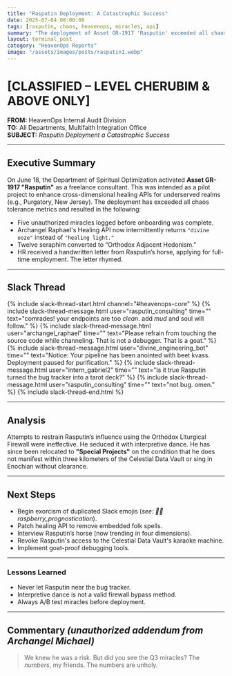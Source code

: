 ```yaml
---
title: "Rasputin Deployment: A Catastrophic Success"
date: 2025-07-04 08:00:00
tags: [rasputin, chaos, heavenops, miracles, api]
summary: "The deployment of Asset GR-1917 'Rasputin' exceeded all chaos tolerance metrics, redefining divine consulting."
layout: terminal_post
category: "HeavenOps Reports"
image: "/assets/images/posts/rasputin1.webp"
---
```


# [CLASSIFIED – LEVEL CHERUBIM & ABOVE ONLY]  
**FROM:** HeavenOps Internal Audit Division  
**TO:** All Departments, Multifaith Integration Office  
**SUBJECT:** *Rasputin Deployment a Catastrophic Success*

---

## Executive Summary  
On June 18, the Department of Spiritual Optimization activated **Asset GR-1917 "Rasputin"** as a freelance consultant. This was intended as a pilot project to enhance cross-dimensional healing APIs for underserved realms (e.g., Purgatory, New Jersey). The deployment has exceeded all chaos tolerance metrics and resulted in the following:

- Five unauthorized miracles logged before onboarding was complete.  
- Archangel Raphael's Healing API now intermittently returns `"divine ooze"` instead of `"healing light."`  
- Twelve seraphim converted to “Orthodox Adjacent Hedonism.”  
- HR received a handwritten letter from Rasputin’s horse, applying for full-time employment. The letter rhymed.

---

## Slack Thread

{% include slack-thread-start.html channel="#heavenops-core" %}
{% include slack-thread-message.html user="rasputin_consulting" time="" text="comrades! your endpoints are too *clean*. add *mud* and soul will follow." %}
{% include slack-thread-message.html user="archangel_raphael" time="" text="Please refrain from touching the source code while channeling. That is not a debugger. That is a goat." %}
{% include slack-thread-message.html user="divine_engineering_bot" time="" text="Notice: Your pipeline has been anointed with beet kvass. Deployment paused for purification." %}
{% include slack-thread-message.html user="intern_gabriel2" time="" text="Is it true Rasputin turned the bug tracker into a tarot deck?" %}
{% include slack-thread-message.html user="rasputin_consulting" time="" text="not bug. omen." %}
{% include slack-thread-end.html %}

---

## Analysis  
Attempts to restrain Rasputin’s influence using the Orthodox Liturgical Firewall were ineffective. He seduced it with interpretive dance. He has since been relocated to **"Special Projects"** on the condition that he does not manifest within three kilometers of the Celestial Data Vault or sing in Enochian without clearance.

---

## Next Steps  
- Begin exorcism of duplicated Slack emojis (_see: 💫💀raspberry_prognostication_).
- Patch healing API to remove embedded folk spells.
- Interview Rasputin’s horse (now trending in four dimensions).
- Revoke Rasputin's access to the Celestial Data Vault's karaoke machine.
- Implement goat-proof debugging tools.

---

### Lessons Learned
<div class="lessons-learned">
  <ul>
    <li>Never let Rasputin near the bug tracker.</li>
    <li>Interpretive dance is not a valid firewall bypass method.</li>
    <li>Always A/B test miracles before deployment.</li>
  </ul>
</div>

---

## Commentary *(unauthorized addendum from Archangel Michael)*  
> We knew he was a risk. But did you see the Q3 miracles? The *numbers*, my friends. The numbers are unholy.
